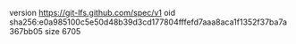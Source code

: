 version https://git-lfs.github.com/spec/v1
oid sha256:e0a985100c5e50d48b39d3cd177804fffefd7aaa8aca1f1352f37ba7a367bb05
size 6705

